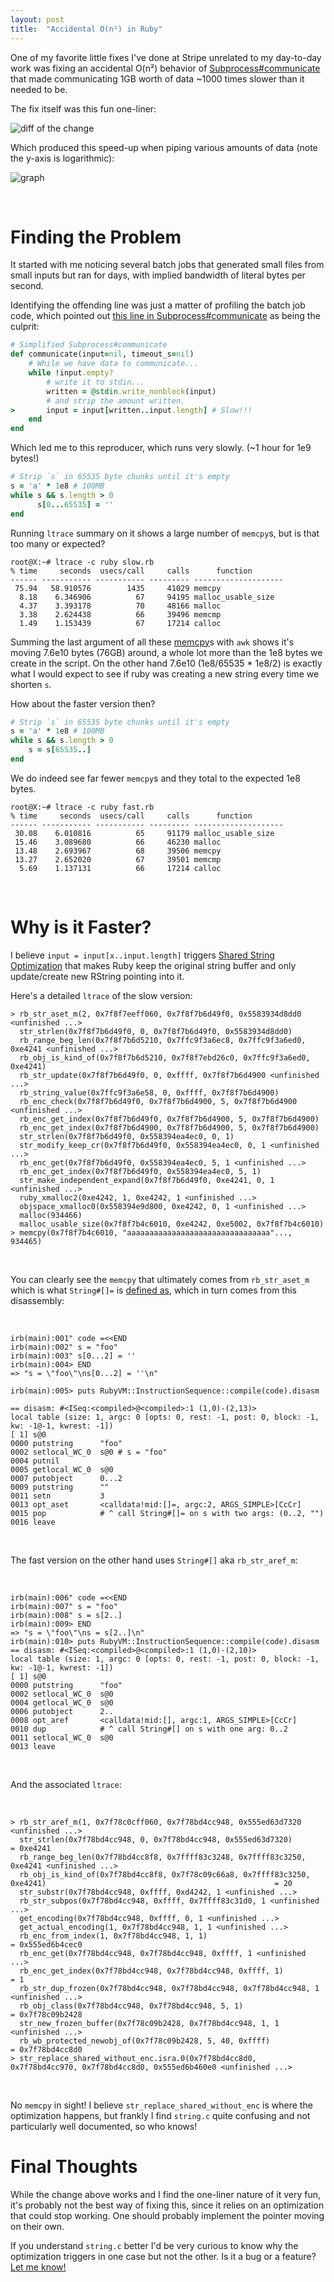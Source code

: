 ```yaml
---
layout: post
title:  "Accidental O(n²) in Ruby"
---
```


One of my favorite little fixes I've done at Stripe unrelated to my day-to-day
work was fixing an accidental O(n²) behavior of
[Subprocess#communicate](https://github.com/stripe/subprocess/blob/master/lib/subprocess.rb#L428)
that made communicating 1GB worth of data ~1000 times slower than it needed to
be.

The fix itself was this fun one-liner:

![diff of the change](/assets/subprocess-diff.png)

Which produced this speed-up when piping various amounts of data (note the y-axis is logarithmic):

![graph](/assets/subprocess-perf-graph.png)

<br>

# Finding the Problem

It started with me noticing several batch jobs that generated small
files from small inputs but ran for days, with implied bandwidth of literal
bytes per second.

Identifying the offending line was just a matter of profiling the batch job
code, which pointed out [this line in
Subprocess#communicate](https://github.com/stripe/subprocess/blob/master/lib/subprocess.rb#L502)
as being the culprit:

```ruby
# Simplified Subprocess#communicate
def communicate(input=nil, timeout_s=nil)
    # While we have data to communicate...
    while !input.empty?
        # write it to stdin...
        written = @stdin.write_nonblock(input)
        # and strip the amount written.
>       input = input[written..input.length] # Slow!!!
    end
end
```

Which led me to this reproducer, which runs very slowly. (~1 hour for 1e9 bytes!)

```ruby
# Strip `s` in 65535 byte chunks until it's empty
s = 'a' * 1e8 # 100MB
while s && s.length > 0
      s[0...65535] = ''
end
```

Running `ltrace` summary on it shows a large number of `memcpy`s, but is that too many or expected?

```
root@X:~# ltrace -c ruby slow.rb
% time     seconds  usecs/call     calls      function
------ ----------- ----------- --------- --------------------
 75.94   58.910576        1435     41029 memcpy
  8.18    6.346906          67     94195 malloc_usable_size
  4.37    3.393178          70     48166 malloc
  3.38    2.624438          66     39496 memcmp
  1.49    1.153439          67     17214 calloc
```

Summing the last argument of all these
[memcpy](https://man7.org/linux/man-pages/man3/memcpy.3.html)s with `awk` shows
it's moving 7.6e10 bytes (76GB) around, a whole lot more than the 1e8 bytes we
create in the script. On the other hand 7.6e10 (1e8/65535 * 1e8/2) is exactly
what I would expect to see if ruby was creating a new string every time we
shorten `s`.

How about the faster version then?

```ruby
# Strip `s` in 65535 byte chunks until it's empty
s = 'a' * 1e8 # 100MB
while s && s.length > 0
    s = s[65535..]
end
```

We do indeed see far fewer `memcpy`s and they total to the expected 1e8 bytes.

```
root@X:~# ltrace -c ruby fast.rb
% time     seconds  usecs/call     calls      function
------ ----------- ----------- --------- --------------------
 30.08    6.010816          65     91179 malloc_usable_size
 15.46    3.089680          66     46230 malloc
 13.48    2.693967          68     39506 memcpy
 13.27    2.652020          67     39501 memcmp
  5.69    1.137131          66     17214 calloc
```

<br>

# Why is it Faster?

I believe `input = input[x..input.length]` triggers [Shared String Optimization](https://patshaughnessy.net/2012/1/18/seeing-double-how-ruby-shares-string-values)
that makes Ruby keep the original string buffer and only update/create new RString
pointing into it.

Here's a detailed `ltrace` of the slow version:

```
> rb_str_aset_m(2, 0x7f8f7eeff060, 0x7f8f7b6d49f0, 0x5583934d8dd0 <unfinished ...>
  str_strlen(0x7f8f7b6d49f0, 0, 0x7f8f7b6d49f0, 0x5583934d8dd0)
  rb_range_beg_len(0x7f8f7b6d5210, 0x7ffc9f3a6ec8, 0x7ffc9f3a6ed0, 0xe4241 <unfinished ...>
  rb_obj_is_kind_of(0x7f8f7b6d5210, 0x7f8f7ebd26c0, 0x7ffc9f3a6ed0, 0xe4241)
  rb_str_update(0x7f8f7b6d49f0, 0, 0xffff, 0x7f8f7b6d4900 <unfinished ...>
  rb_string_value(0x7ffc9f3a6e58, 0, 0xffff, 0x7f8f7b6d4900)
  rb_enc_check(0x7f8f7b6d49f0, 0x7f8f7b6d4900, 5, 0x7f8f7b6d4900 <unfinished ...>
  rb_enc_get_index(0x7f8f7b6d49f0, 0x7f8f7b6d4900, 5, 0x7f8f7b6d4900)
  rb_enc_get_index(0x7f8f7b6d4900, 0x7f8f7b6d4900, 5, 0x7f8f7b6d4900)
  str_strlen(0x7f8f7b6d49f0, 0x558394ea4ec0, 0, 1)
  str_modify_keep_cr(0x7f8f7b6d49f0, 0x558394ea4ec0, 0, 1 <unfinished ...>
  rb_enc_get(0x7f8f7b6d49f0, 0x558394ea4ec0, 5, 1 <unfinished ...>
  rb_enc_get_index(0x7f8f7b6d49f0, 0x558394ea4ec0, 5, 1)
  str_make_independent_expand(0x7f8f7b6d49f0, 0xe4241, 0, 1 <unfinished ...>
  ruby_xmalloc2(0xe4242, 1, 0xe4242, 1 <unfinished ...>
  objspace_xmalloc0(0x558394e9d800, 0xe4242, 0, 1 <unfinished ...>
  malloc(934466)
  malloc_usable_size(0x7f8f7b4c6010, 0xe4242, 0xe5002, 0x7f8f7b4c6010)
> memcpy(0x7f8f7b4c6010, "aaaaaaaaaaaaaaaaaaaaaaaaaaaaaaaa"..., 934465)
```

<br>

You can clearly see the `memcpy` that ultimately comes from
`rb_str_aset_m` which is what `String#[]=` is [defined
as](https://github.com/ruby/ruby/blame/master/string.c#L12104), which in turn comes from this disassembly:

<br>

```
irb(main):001" code =<<END
irb(main):002" s = "foo"
irb(main):003" s[0...2] = ''
irb(main):004> END
=> "s = \"foo\"\ns[0...2] = ''\n"

irb(main):005> puts RubyVM::InstructionSequence::compile(code).disasm

== disasm: #<ISeq:<compiled>@<compiled>:1 (1,0)-(2,13)>
local table (size: 1, argc: 0 [opts: 0, rest: -1, post: 0, block: -1, kw: -1@-1, kwrest: -1])
[ 1] s@0
0000 putstring      "foo"
0002 setlocal_WC_0  s@0 # s = "foo"
0004 putnil
0005 getlocal_WC_0  s@0
0007 putobject      0...2
0009 putstring      ""
0011 setn           3
0013 opt_aset       <calldata!mid:[]=, argc:2, ARGS_SIMPLE>[CcCr]
0015 pop            # ^ call String#[]= on s with two args: (0..2, "")
0016 leave
```

<br>

The fast version on the other hand uses `String#[]` aka `rb_str_aref_m`:

<br>

```
irb(main):006" code =<<END
irb(main):007" s = "foo"
irb(main):008" s = s[2..]
irb(main):009> END
=> "s = \"foo\"\ns = s[2..]\n"
irb(main):010> puts RubyVM::InstructionSequence::compile(code).disasm
== disasm: #<ISeq:<compiled>@<compiled>:1 (1,0)-(2,10)>
local table (size: 1, argc: 0 [opts: 0, rest: -1, post: 0, block: -1, kw: -1@-1, kwrest: -1])
[ 1] s@0
0000 putstring      "foo"
0002 setlocal_WC_0  s@0
0004 getlocal_WC_0  s@0
0006 putobject      2..
0008 opt_aref       <calldata!mid:[], argc:1, ARGS_SIMPLE>[CcCr]
0010 dup            # ^ call String#[] on s with one arg: 0..2
0011 setlocal_WC_0  s@0
0013 leave
```

<br>

And the associated `ltrace`:

<br>

```
> rb_str_aref_m(1, 0x7f78c0cff060, 0x7f78bd4cc948, 0x555ed63d7320 <unfinished ...>
  str_strlen(0x7f78bd4cc948, 0, 0x7f78bd4cc948, 0x555ed63d7320)                                                                = 0xe4241
  rb_range_beg_len(0x7f78bd4cc8f8, 0x7ffff83c3248, 0x7ffff83c3250, 0xe4241 <unfinished ...>
  rb_obj_is_kind_of(0x7f78bd4cc8f8, 0x7f78c09c66a8, 0x7ffff83c3250, 0xe4241)                                                   = 20
  str_substr(0x7f78bd4cc948, 0xffff, 0xd4242, 1 <unfinished ...>
  rb_str_subpos(0x7f78bd4cc948, 0xffff, 0x7ffff83c31d0, 1 <unfinished ...>
  get_encoding(0x7f78bd4cc948, 0xffff, 0, 1 <unfinished ...>
  get_actual_encoding(1, 0x7f78bd4cc948, 1, 1 <unfinished ...>
  rb_enc_from_index(1, 0x7f78bd4cc948, 1, 1)                                                                                   = 0x555ed6b4cec0
  rb_enc_get(0x7f78bd4cc948, 0x7f78bd4cc948, 0xffff, 1 <unfinished ...>
  rb_enc_get_index(0x7f78bd4cc948, 0x7f78bd4cc948, 0xffff, 1)                                                                  = 1
  rb_str_dup_frozen(0x7f78bd4cc948, 0x7f78bd4cc948, 0x7f78bd4cc948, 1 <unfinished ...>
  rb_obj_class(0x7f78bd4cc948, 0x7f78bd4cc948, 5, 1)                                                                           = 0x7f78c09b2428
  str_new_frozen_buffer(0x7f78c09b2428, 0x7f78bd4cc948, 1, 1 <unfinished ...>
  rb_wb_protected_newobj_of(0x7f78c09b2428, 5, 40, 0xffff)                                                                     = 0x7f78bd4cc8d0
> str_replace_shared_without_enc.isra.0(0x7f78bd4cc8d0, 0x7f78bd4cc970, 0x7f78bd4cc8d0, 0x555ed6b460e0 <unfinished ...>
```

<br>

No `memcpy` in sight! I believe `str_replace_shared_without_enc` is where the optimization happens, but frankly I find `string.c` quite confusing and not particularly well documented, so who knows!

# Final Thoughts

While the change above works and I find the one-liner nature of it very fun, it's probably not the best way of fixing this, since it relies on an optimization that could stop working. One should probably implement the pointer moving on their own.

If you understand `string.c` better I'd be very curious to know why the optimization triggers in one case but not the other. Is it a bug or a feature? [Let me know!](https://twitter.com/s7nfo)
